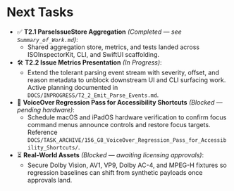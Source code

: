 # Next Tasks

- ✅ **T2.1 ParseIssueStore Aggregation** _(Completed — see `Summary_of_Work.md`)_:
  - Shared aggregation store, metrics, and tests landed across ISOInspectorKit, CLI, and SwiftUI scaffolding.
- 🛠️ **T2.2 Issue Metrics Presentation** _(In Progress)_:
  - Extend the tolerant parsing event stream with severity, offset, and reason metadata to unblock downstream UI and CLI surfacing work. Active planning documented in `DOCS/INPROGRESS/T2_2_Emit_Parse_Events.md`.
- 🚧 **VoiceOver Regression Pass for Accessibility Shortcuts** _(Blocked — pending hardware)_:
  - Schedule macOS and iPadOS hardware verification to confirm focus command menus announce controls and restore focus targets. Reference `DOCS/TASK_ARCHIVE/156_G8_VoiceOver_Regression_Pass_for_Accessibility_Shortcuts/`.
- ⏳ **Real-World Assets** _(Blocked — awaiting licensing approvals)_:
  - Secure Dolby Vision, AV1, VP9, Dolby AC-4, and MPEG-H fixtures so regression baselines can shift from synthetic payloads once approvals land.
